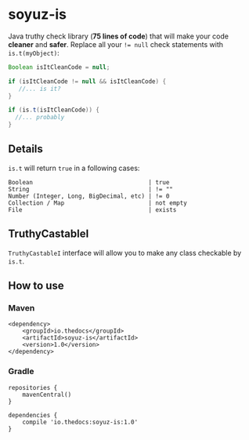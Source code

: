 # soyuz-is
Java truthy check library (**75 lines of code**) that will make your code **cleaner** and **safer**. Replace all your `!= null` check statements with `is.t(myObject)`:

```java
Boolean isItCleanCode = null;

if (isItCleanCode != null && isItCleanCode) {
   //... is it?
}

if (is.t(isItCleanCode)) {
  //... probably 
}
```

## Details
`is.t` will return `true` in a following cases:

```
Boolean                                 | true
String                                  | != ""
Number (Integer, Long, BigDecimal, etc) | != 0
Collection / Map                        | not empty
File                                    | exists
```

## TruthyCastableI
`TruthyCastableI` interface will allow you to make any class checkable by `is.t`. 

## How to use
### Maven
```
<dependency>
    <groupId>io.thedocs</groupId>
    <artifactId>soyuz-is</artifactId>
    <version>1.0</version>
</dependency>
```

### Gradle
```
repositories {
    mavenCentral()
}

dependencies {
    compile 'io.thedocs:soyuz-is:1.0'
}
```
